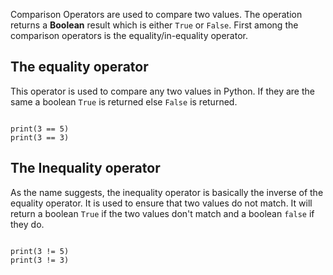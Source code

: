 Comparison Operators are used to compare two values. The operation returns a **Boolean** result which is either `True` or `False`. First among the comparison operators is the equality/in-equality operator.

## The equality operator
This operator is used to compare any two values in Python. If they are the same a boolean `True` is returned else `False` is returned.

<Editor lang="python">
<code>
print(3 == 5)
print(3 == 3)
</code>
</Editor>

## The Inequality operator
As the name suggests, the inequality operator is basically the inverse of the equality operator. It is used to ensure that two values do not match. It will return a boolean `True` if the two values don't match and a boolean `false` if they do.

<Editor lang="python">
<code>
print(3 != 5)
print(3 != 3)
</code>
</Editor>